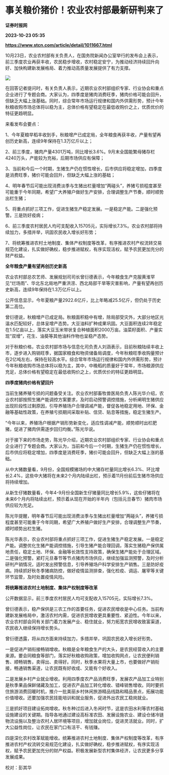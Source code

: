 # 事关粮价猪价！农业农村部最新研判来了
**证券时报网**

**2023-10-23 05:35**

**https://www.stcn.com/article/detail/1011667.html**

10月23日，农业农村部有关负责人，在国务院新闻办公室举行的发布会上表示，前三季度农业再获丰收，农民稳步增收，农村稳定安宁，为推动经济持续回升向好、加快构建新发展格局、着力推动高质量发展提供了有力支撑。

![](https://stcn-main.oss-cn-shenzhen.aliyuncs.com/upload/wechat/20231023/YRdSz9epGVjB0YJafko8FzPHeunIUlPADDNgZ9ibVU0jUjtscicWJXQcmia2Ib7PrPc3EAWMLqcmfoIBvvciaphwHQ.png)

在回答记者提问时，有关负责人表示，近期农业农村部组织专家、行业协会和重点企业进行了专题会商。大家认为，四季度是猪肉消费旺季，猪肉价格可能会回升，但缺乏大幅上涨基础。同时，综合常年市场运行规律和国内外供需形势，预计今年秋粮收购市场总体将以稳为主，总体价格有望稳定在最低收购价之上，优质优价的特征更趋明显。

来看发布会要点：

1、今年夏粮早稻丰收到手，秋粮增产已成定局，全年粮食再获丰收，产量有望再创历史新高，连续9年保持在1.3万亿斤以上；

2、前三季度，猪肉产量4301万吨，同比增长3.6%。9月末全国能繁母猪存栏4240万头，产能较为充裕，后期市场供应有保障；

3、当前和今后一个时期，生猪生产仍在惯性增长，后市供应将稳定增加，四季度是消费旺季，猪价可能会回升，但缺乏大幅上涨的基础；

4、明年春节后可能出现消费淡季与生猪出栏量增加“两碰头”，养猪亏损程度甚至可能重于今年同期，希望广大养殖户做好生产安排，合理调整生产节奏，顺时顺势出栏生猪；

5、将重点抓好三项工作，促进生猪生产稳定发展。一是稳定产能。二是强化预警。三是防好疫病；

6、前三季度农村居民人均可支配收入15705元，实际增长7.3%。农业农村部将持续加力，多措并举，巩固农民收入增长好形势；

7、将统筹推进农村土地制度、集体产权制度等改革，有序推进农村产权流转交易规范化建设，扎实做好确权，稳步推进赋权，有序实现活权，赋予农民更加充分的财产权益。

**全年粮食产量有望再创历史新高**

农业农村部总农艺师、发展规划司司长曾衍德表示，今年粮食生产克服黄淮罕见“烂场雨”、华北东北局地严重洪涝、西北局部干旱等灾害影响，产量有望再创历史新高，连续9年保持在1.3万亿斤以上。

公开信息显示，今年夏粮产量2922.6亿斤，比上年略减25.5亿斤，但仍处于历史第二高位。

曾衍德说，秋粮增产已成定局。秋粮面积稳中有增，除局部受灾外，大部分地区光温水匹配较好，总体呈增产态势。大豆油料扩种成果巩固。大豆面积连续2年稳定在1.5亿亩以上，落实大豆玉米带状复合种植面积2000万亩。油菜籽面积、产量实现“双增”，花生、油葵等其他油料作物也呈稳产态势。

对于秋粮价格，农业农村部市场与信息化司负责人刘涵表示，目前秋粮陆续丰收上市，逐步进入购销旺季，据国家粮食和物资储备局调度，今年秋粮旺季收购量预计在2亿吨左右，保持在较高水平。综合常年市场运行规律和国内外供需形势，预计今年秋粮收购市场总体将以稳为主，其中，中晚稻的质量好于常年，市场粮源供应充足，总体价格有望稳定在最低收购价之上，优质优价的特征更趋明显。

**四季度猪肉价格有望回升**

当前生猪养殖亏损的问题备受关注。农业农村部畜牧兽医局负责人陈光华介绍，农业农村部按照生猪产能调控方案要求，及时启动预警调控措施，分析阐明生猪供应出现阶段性过剩原因，引导养殖场户合理调减产能，督促各地稳定用地、环保、金融等基础性政策，在养殖亏损期间采取补贴、信贷、贴息等措施，稳定生猪生产。

“今年以来，养殖场户根据产销形势新变化，适应性调减产能，顺势顺时出栏肥猪，促进了猪肉供需逐步回归均衡。”陈光华说。

对于接下来的市场走势，陈光华介绍，近期农业农村部组织专家、行业协会和重点企业进行了专题会商。大家认为，当前和今后一个时期，生猪生产仍在惯性增长，后市供应将稳定增加，四季度是消费旺季，猪价可能会回升，但缺乏大幅上涨的基础。

从中大猪数量看，9月份，全国规模猪场的中大猪存栏量同比增长6.3%、环比增长2.4%，这些中大猪将在未来2个月内陆续出栏，预示着11月份前后生猪市场供应将持续增加。

从新生仔猪数量看，今年4-9月份全国新生仔猪量同比增长5.9%，这些仔猪将在未来6个月内将陆续出栏，预示着从现在开始的半年内（包括元旦春节）猪肉市场供应较为充足。

陈光华提醒，明年春节后可能出现消费淡季与生猪出栏量增加“两碰头”，养猪亏损程度甚至可能重于今年同期，希望广大养殖户做好生产安排，合理调整生产节奏，顺时顺势出栏生猪。

陈光华表示，农业农村部将重点抓好三项工作，促进生猪生产稳定发展。一是稳定产能。调整优化生猪产能调控措施，引导生猪产能合理回调，落实生猪稳产保供属地责任，稳定土地、环保、金融等长效性支持政策，确保生猪产能处于合理区域。二是强化预警。紧盯元旦春节等节点猪肉市场供应，继续加强监测预警，及时分析研判产销情况，适时发出预警信息，引导养殖场户科学安排生产销售。三是防好疫病。持续抓好秋冬季猪病防控，做好疫情监测排查，强化检疫、调运、屠宰等关键环节监管，及时处置疫情风险。

**将统筹推进农村土地制度、集体产权制度等改革**

公开数据显示，前三季度农村居民人均可支配收入15705元，实际增长7.3%。

曾衍德表示，稳产保供是三农工作的首要任务，促进农民增收是中心任务。当前构建新发展格局中，激活农村内需，促进农民增收更具重要性、紧迫性。今年以来，农业农村部会同有关部门着力发展产业、稳住就业，努力拓宽农民增收致富渠道，农民收入继续保持增长势头。

曾衍德透露，将从四方面来持续加力，多措并举，巩固农民收入增长好形势。

一是促进产销衔接畅销增收。秋粮是全年粮食生产的大头，是农民经营收入的主要来源。要会同粮食等部门，落实好秋粮收购政策，增加收购网点，让农民便利销售、顺畅销售，卖得出、卖得好。同时，秋季水果将大量上市，也要做好产销衔接，畅通销售渠道，让农民既有好收成、又能有个好收入。

二是发展乡村产业就业增收。利用四季度农产品消费旺季，发展农产品加工业特别是秋季果品保鲜储藏及加工，促进农产品加工转化增收、错峰销售增收。同时要抓住旅游消费回暖时机，推介一批美丽乡村休闲旅游精品线路和精品景点，拓展功能价值增收。还要加强农民技能培训和就业服务，促进外出农民工稳岗就业。

三是抓好项目建设拓岗增收。秋冬种过后进入冬闲时节，这是农田水利等农村基础设施建设的关键期。指导各地通过建设高标准农田、发展设施农业、建设仓储冷链物流设施以及整治农村人居环境等项目，增加就业岗位，促进灵活就业。同时，扩大公益性岗位，让农民在家门口有活干、有钱赚。

四是深化农村改革赋能增收。统筹推进农村土地制度、集体产权制度等改革，有序推进农村产权流转交易规范化建设，扎实做好确权，稳步推进赋权，有序实现活权，赋予农民更加充分的财产权益。积极发展新型农村集体经济，让农民更多分享发展成果。

校对：彭其华